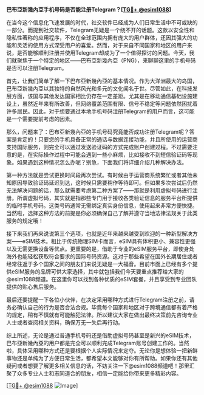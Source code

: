 **巴布亞新幾內亞手机号码是否能注册Telegram？[[TG💪+ @esim1088](https://t.me/s/esim1088)]**

在当今这个信息化飞速发展的时代，社交软件已经成为人们日常生活中不可或缺的一部分。而提到社交软件，Telegram无疑是一个绕不开的话题。这款以安全性和隐私性著称的应用程序，不仅在全球范围内拥有庞大的用户群体，还因其强大的功能和灵活的使用方式深受用户的喜爱。然而，对于来自不同国家和地区的用户来说，是否能够顺利注册并使用Telegram却成为了一个值得探讨的问题。今天，我们就聚焦于一个特定的地区——巴布亞新幾內亞（PNG），来聊聊这里的手机号码是否可以注册Telegram。

首先，让我们简单了解一下巴布亞新幾內亞的基本情况。作为大洋洲最大的岛国，巴布亞新幾內亞以其独特的自然风光和多元的文化闻名于世。尽管如此，在科技发展方面，该国与其他发达国家相比仍存在一定差距。尤其是在移动通信基础设施建设上，虽然近年来有所改善，但网络覆盖范围有限、信号不稳定等问题依然困扰着许多居民。因此，对于想要通过本地手机号码注册Telegram的用户而言，这可能是一个需要提前考虑的因素。

那么，问题来了：巴布亞新幾內亞的手机号码究竟能否成功注册Telegram呢？答案是肯定的！只要您的手机具备正常的通话与数据连接功能，并且所使用的运营商支持国际服务，则完全可以通过发送验证码的方式完成账户创建过程。不过需要注意的是，在实际操作过程中可能会遇到一些小麻烦，比如接收不到短信验证码等现象。如果遇到这种情况怎么办呢？别急，下面我们将详细介绍几种解决办法。

第一种方法就是尝试更换时间段再次尝试。有时候由于运营商系统繁忙或者其他未知原因导致验证码延迟到达，这时候只需要稍作等待即可。但如果多次尝试后仍然无法解决问题的话，那么就需要考虑第二种方案了——那就是利用虚拟号码进行注册。所谓虚拟号码，其实就是指那些专门用于接收各类验证信息的服务平台所提供的临时手机号码。这类号码通常无需绑定真实身份信息，使用起来非常方便快捷。当然啦，选择这种方法的前提是你必须确保自己了解并遵守当地法律法规关于此类服务的规定哦！

接下来我们再来说说第三个选项，也就是近年来越来越受到欢迎的一种新型解决方案——eSIM技术。相比于传统物理SIM卡而言，eSIM具有体积更小、兼容性更强以及无需更换设备等优点。更重要的是，借助于专业的eSIM服务平台，即使身处海外也能轻松获取符合要求的国际号码资源。这对于那些希望在国外长期居住或者经常往返于多个国家之间的朋友们来说无疑是一大福音。目前市面上已经有多个提供eSIM服务的品牌可供大家选择，其中就包括我们今天要重点推荐给大家的@esim1088频道。在这里你可以找到各种优质的eSIM套餐，并且享受到专业团队提供的贴心售后服务。

最后还要提醒一下各位小伙伴，在决定采用哪种方式进行Telegram注册之前，请务必确认自己的行为是否合法合规。毕竟每个国家和地区对于跨境通信都有着严格的规定，稍有不慎就有可能触犯法律。所以建议大家在做出最终决策前先咨询专业人士或者查阅相关资料，确保万无一失后再行动。

综上所述，无论是通过普通手机号码还是借助虚拟号码甚至是新兴的eSIM技术，巴布亞新幾內亞的用户都是完全可以顺利完成Telegram账号创建工作的。当然啦，具体采用哪种方式还是要根据个人实际情况来定夺。无论你是想体验一把新鲜事物还是单纯为了方便日常生活，都希望本文能够对你有所帮助。如果你还有其他疑问或者想要了解更多相关信息的话，不妨关注一下@esim1088频道吧！那里汇聚了众多专业人士和志同道合的朋友，相信一定能给你带来更多精彩内容。

[[TG💪+ @esim1088](https://t.me/s/esim1088) ![Image](https://i.postimg.cc/4NQfJmqS/Snipaste-2025-05-13-00-14-12.png)]